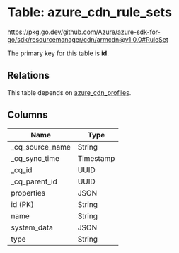 # Table: azure_cdn_rule_sets

https://pkg.go.dev/github.com/Azure/azure-sdk-for-go/sdk/resourcemanager/cdn/armcdn@v1.0.0#RuleSet

The primary key for this table is **id**.

## Relations

This table depends on [azure_cdn_profiles](azure_cdn_profiles).

## Columns

| Name          | Type          |
| ------------- | ------------- |
|_cq_source_name|String|
|_cq_sync_time|Timestamp|
|_cq_id|UUID|
|_cq_parent_id|UUID|
|properties|JSON|
|id (PK)|String|
|name|String|
|system_data|JSON|
|type|String|